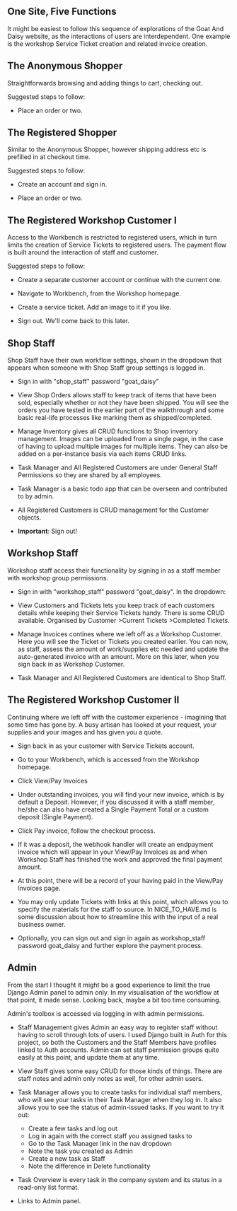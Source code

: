 ## One Site, Five Functions

It might be easiest to follow this sequence of explorations of the Goat And
Daisy website, as the interactions of users are interdependent. One example
is the workshop Service Ticket creation and related invoice creation.

## The Anonymous Shopper

Straightforwards browsing and adding things to cart, checking out.

Suggested steps to follow:

- Place an order or two.

## The Registered Shopper

Similar to the Anonymous Shopper, however shipping address etc is prefilled
in at checkout time.

Suggested steps to follow:

- Create an account and sign in.

- Place an order or two.

## The Registered Workshop Customer I

Access to the Workbench is restricted to registered users, which in turn
limits the creation of Service Tickets to registered users. The payment
flow is built around the interaction of staff and customer.

Suggested steps to follow:

- Create a separate customer account or continue with the current one.

- Navigate to Workbench, from the Workshop homepage.

- Create a service ticket. Add an image to it if you like.

- Sign out. We'll come back to this later.

## Shop Staff

Shop Staff have their own workflow settings, shown in the dropdown that
appears when someone with Shop Staff group settings is logged in.

- Sign in with "shop_staff" password "goat_daisy"

- View Shop Orders allows staff to keep track of items that have been
  sold, especially whether or not they have been shipped. You will see
  the orders you have tested in the earlier part of the walkthrough and
  some basic real-life processes like marking them as shipped/completed.

- Manage Inventory gives all CRUD functions to Shop inventory management.
  Images can be uploaded from a single page, in the case of having to upload
  multiple images for multiple items. They can also be added on a per-instance
  basis via each items CRUD links.

- Task Manager and All Registered Customers are under General Staff Permissions
  so they are shared by all employees.

- Task Manager is a basic todo app that can be overseen and contributed to
  by admin.

- All Registered Customers is CRUD management for the Customer objects.

- **Important**: Sign out!

## Workshop Staff

Workshop staff access their functionality by signing in as a staff
member with workshop group permissions.

- Sign in with "workshop_staff" password "goat_daisy". In the dropdown:

- View Customers and Tickets lets you keep track of each customers details
  while keeping their Service Tickets handy. There is some CRUD available.
  Organised by Customer >Current Tickets >Completed Tickets.

- Manage Invoices contines where we left off as a Workshop Customer. Here
  you will see the Ticket or Tickets you created earlier. You can now, as
  staff, assess the amount of work/supplies etc needed and update the
  auto-generated invoice with an amount. More on this later, when you
  sign back in as Workshop Customer.

- Task Manager and All Registered Customers are identical to Shop Staff.

## The Registered Workshop Customer II

Continuing where we left off with the customer experience - imagining
that some time has gone by. A busy artisan has looked at your request,
your supplies and your images and has given you a quote.

- Sign back in as your customer with Service Tickets account.

- Go to your Workbench, which is accessed from the Workshop homepage.

- Click View/Pay Invoices

- Under outstanding invoices, you will find your new invoice, which
  is by default a Deposit. However, if you discussed it with a staff
  member, he/she can also have created a Single Payment Total or
  a custom deposit (Single Payment).

- Click Pay invoice, follow the checkout process.

- If it was a deposit, the webhook handler will create an endpayment invoice
  which will appear in your View/Pay Invoices as and when Workshop
  Staff has finished the work and approved the final payment amount.

- At this point, there will be a record of your having paid in the
  View/Pay Invoices page.

- You may only update Tickets with links at this point, which allows you
  to specify the materials for the staff to source. In NICE_TO_HAVE.md is
  some discussion about how to streamline this with the input of a real
  business owner.

- Optionally, you can sign out and sign in again as workshop_staff password
  goat_daisy and further explore the payment process.

## Admin

From the start I thought it might be a good experience to limit the true
Django Admin panel to admin only. In my visualisation of the workflow at
that point, it made sense. Looking back, maybe a bit too time consuming.

Admin's toolbox is accessed via logging in with admin permissions.

- Staff Management gives Admin an easy way to register staff without
  having to scroll through lots of users. I used Django built in Auth
  for this project, so both the Customers and the Staff Members have profiles
  linked to Auth accounts. Admin can set staff permission groups quite easily at
  this point, and update them at any time.

- View Staff gives some easy CRUD for those kinds of things. There are staff notes
  and admin only notes as well, for other admin users.

- Task Manager allows you to create tasks for individual staff members, who will
see your tasks in their Task Manager when they log in. It also allows you to see 
the status of admin-issued tasks. If you want to try it out: 

  - Create a few tasks and log out
  - Log in again with the correct staff you assigned tasks to 
  - Go to the Task Manager link in the nav dropdown
  - Note the task you created as Admin
  - Create a new task as Staff
  - Note the difference in Delete functionality

- Task Overview is every task in the company system and its status in a read-only
list format.  

- Links to Admin panel.

